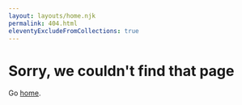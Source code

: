 ```yaml
---
layout: layouts/home.njk
permalink: 404.html
eleventyExcludeFromCollections: true
---
```

# Sorry, we couldn't find that page

Go <a href="{{ '/' | url }}">home</a>.
